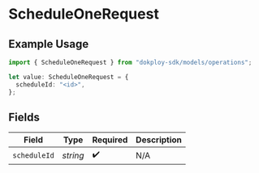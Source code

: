 # ScheduleOneRequest

## Example Usage

```typescript
import { ScheduleOneRequest } from "dokploy-sdk/models/operations";

let value: ScheduleOneRequest = {
  scheduleId: "<id>",
};
```

## Fields

| Field              | Type               | Required           | Description        |
| ------------------ | ------------------ | ------------------ | ------------------ |
| `scheduleId`       | *string*           | :heavy_check_mark: | N/A                |